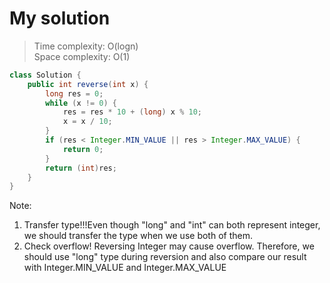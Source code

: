 # My solution
> Time complexity: O(logn) <br> Space complexity: O(1)
```Java
class Solution {
    public int reverse(int x) {
        long res = 0;
        while (x != 0) {
            res = res * 10 + (long) x % 10;
            x = x / 10;
        }
        if (res < Integer.MIN_VALUE || res > Integer.MAX_VALUE) {
            return 0;
        }
        return (int)res;
    }
}
```
Note: <br>
1. Transfer type!!!Even though "long" and "int" can both represent integer, we should transfer the type when we use both of them.
2. Check overflow! Reversing Integer may cause overflow. Therefore, we should use "long" type during reversion and also compare our result with Integer.MIN_VALUE and Integer.MAX_VALUE
